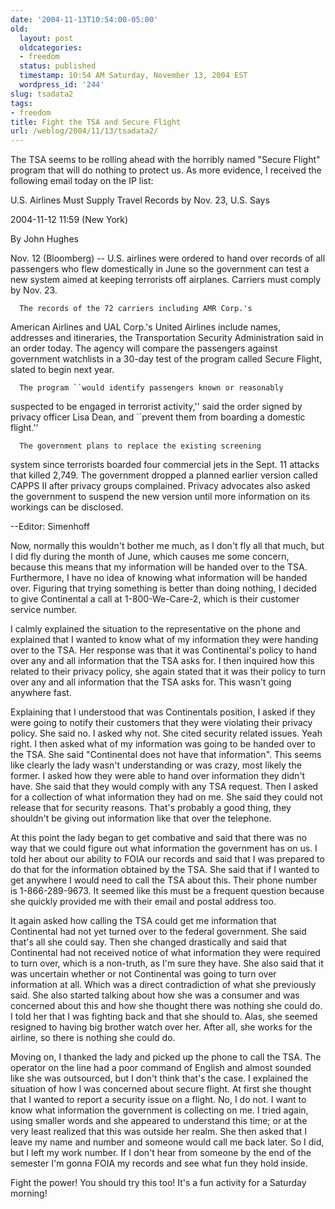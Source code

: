```yaml
---
date: '2004-11-13T10:54:00-05:00'
old:
  layout: post
  oldcategories:
  - freedom
  status: published
  timestamp: 10:54 AM Saturday, November 13, 2004 EST
  wordpress_id: '244'
slug: tsadata2
tags:
- freedom
title: Fight the TSA and Secure Flight
url: /weblog/2004/11/13/tsadata2/
---
```


The TSA seems to be rolling ahead with the horribly named "Secure Flight"
program that will do nothing to protect us.  As more evidence, I received
the following email today on the IP list:





>

>
>
U.S. Airlines Must Supply Travel Records by Nov. 23, U.S. Says

2004-11-12 11:59 (New York)

>
>

>
>
By John Hughes

>
>

>
>
Nov. 12 (Bloomberg) -- U.S. airlines were ordered to hand
 over records of all passengers who flew domestically in June so
 the government can test a new system aimed at keeping terrorists
 off airplanes. Carriers must comply by Nov. 23.

>
>

>
>
      The records of the 72 carriers including AMR Corp.'s
 American Airlines and UAL Corp.'s United Airlines include names,
 addresses and itineraries, the Transportation Security
 Administration said in an order today. The agency will compare
 the passengers against government watchlists in a 30-day test of
 the program called Secure Flight, slated to begin next year.

>
>

>
>
      The program ``would identify passengers known or reasonably
 suspected to be engaged in terrorist activity,'' said the order
 signed by privacy officer Lisa Dean, and ``prevent them from
 boarding a domestic flight.''

>
>

>
>
      The government plans to replace the existing screening
 system since terrorists boarded four commercial jets in the Sept.
 11 attacks that killed 2,749. The government dropped a planned
 earlier version called CAPPS II after privacy groups complained.
 Privacy advocates also asked the government to suspend the new
 version until more information on its workings can be disclosed.

>
>

>
>
--Editor: Simenhoff

>
>






Now, normally this wouldn't bother me much, as I don't fly all that much, but
I did fly during the month of June, which causes me some concern, because this
means that my information will be handed over to the TSA.  Furthermore, I have
no idea of knowing what information will be handed over.  Figuring that trying
something is better than doing nothing, I decided to give Continental a call
at 1-800-We-Care-2, which is their customer service number.






I calmly explained the situation to the representative on the phone and
explained that I wanted to know what of my information they were handing over
to the TSA.  Her response was that it was Continental's policy to hand over
any and all information that the TSA asks for.  I then inquired how this related
to their privacy policy, she again stated that it was their policy to turn over
any and all information that the TSA asks for.  This wasn't going anywhere fast.






Explaining that I understood that was Continentals position, I asked if they
were going to notify their customers that they were violating their privacy
policy.  She said no.  I asked why not.  She cited security related issues.
Yeah right.  I then asked what of my information was going to be handed over to
the TSA.  She said "Continental does not have that information".  This seems
like clearly the lady wasn't understanding or was crazy, most likely the former.
I asked how they were able to hand over information they didn't have.  She said
that they would comply with any TSA request.  Then I asked for a collection of
what information they had on me.  She said they could not release that for
security reasons.  That's probably a good thing, they shouldn't be giving out
information like that over the telephone.






At this point the lady began to get combative and said that there was no way
that we could figure out what information the government has on us.  I told her
about our ability to FOIA our records and said that I was prepared to do that
for the information obtained by the TSA.  She said that if I wanted to get
anywhere I would need to call the TSA about this.  Their phone number is
1-866-289-9673.  It seemed like this must be a frequent question because she
quickly provided me with their email and postal address too.






It again asked how calling the TSA could get me information that Continental
had not yet turned over to the federal government.  She said that's all she
could say.  Then she changed drastically and said that Continental had not
received notice of what information they were required to turn over, which is
a non-truth, as I'm sure they have.  She also said that it was uncertain whether
or not Continental was going to turn over information at all.  Which was
a direct contradiction of what she previously said.  She also started talking
about how she was a consumer and was concerned about this and how she thought
there was nothing she could do.  I told her that I was fighting back and that
she should to.  Alas, she seemed resigned to having big brother watch over her.
After all, she works for the airline, so there is nothing she could do.






Moving on, I thanked the lady and picked up the phone to call the TSA.  The
operator on the line had a poor command of English and almost sounded like she
was outsourced, but I don't think that's the case.  I explained the situation
of how I was concerned about secure flight.  At first she thought that I wanted
to report a security issue on a flight.  No, I do not.  I want to know what
information the government is collecting on me.  I tried again, using smaller
words and she appeared to understand this time; or at the very least realized
that this was outside her realm.  She then asked that I leave my name and number
and someone would call me back later.  So I did, but I left my work number.
If I don't hear from someone by the end of the semester I'm gonna FOIA my
records and see what fun they hold inside.






Fight the power!  You should try this too!  It's a fun activity for a Saturday
morning!
